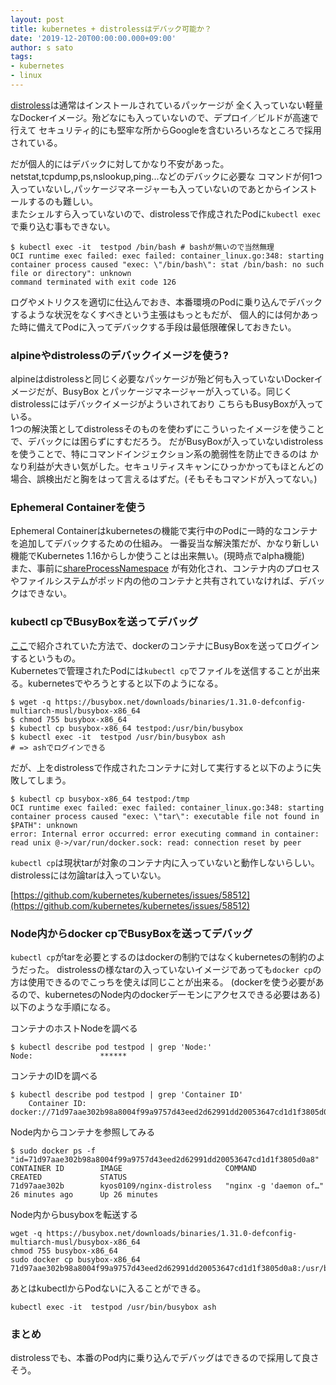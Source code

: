 ```yaml
---
layout: post
title: kubernetes + distrolessはデバック可能か？
date: '2019-12-20T00:00:00.000+09:00'
author: s sato
tags:
- kubernetes
- linux
---
```



[distroless](https://github.com/GoogleContainerTools/distroless)は通常はインストールされているパッケージが
全く入っていない軽量なDockerイメージ。殆どなにも入っていないので、デプロイ／ビルドが高速で行えて
セキュリティ的にも堅牢な所からGoogleを含むいろいろなところで採用されている。  

だが個人的にはデバックに対してかなり不安があった。netstat,tcpdump,ps,nslookup,ping...などのデバックに必要な
コマンドが何1つ入っていないし,パッケージマネージャーも入っていないのであとからインストールするのも難しい。  
またシェルすら入っていないので、distrolessで作成されたPodに`kubectl exec`で乗り込む事もできない。  

```command
$ kubectl exec -it  testpod /bin/bash # bashが無いので当然無理
OCI runtime exec failed: exec failed: container_linux.go:348: starting container process caused "exec: \"/bin/bash\": stat /bin/bash: no such file or directory": unknown
command terminated with exit code 126
```

ログやメトリクスを適切に仕込んでおき、本番環境のPodに乗り込んでデバックするような状況をなくすべきという主張はもっともだが、
個人的には何かあった時に備えてPodに入ってデバックする手段は最低限確保しておきたい。  


### alpineやdistrolessのデバックイメージを使う?

alpineはdistrolessと同じく必要なパッケージが殆ど何も入っていないDockerイメージだが、BusyBox
とパッケージマネージャーが入っている。同じくdistrolessにはデバックイメージがよういされており
こちらもBusyBoxが入っている。  
1つの解決策としてdistrolessそのものを使わずにこういったイメージを使うことで、デバックには困らずにすむだろう。
だがBusyBoxが入っていないdistrolessを使うことで、特にコマンドインジェクション系の脆弱性を防止できるのは
かなり利益が大きい気がした。セキュリティスキャンにひっかかってもほとんどの場合、誤検出だと胸をはって言えるはずだ。(そもそもコマンドが入ってない。)


### Ephemeral Containerを使う

Ephemeral Containerはkubernetesの機能で実行中のPodに一時的なコンテナを追加してデバックするための仕組み。
一番妥当な解決策だが、かなり新しい機能でKubernetes 1.16からしか使うことは出来無い。(現時点でalpha機能)  
また、事前に[shareProcessNamespace](https://kubernetes.io/docs/tasks/configure-pod-container/share-process-namespace/)
が有効化され、コンテナ内のプロセスやファイルシステムがポッド内の他のコンテナと共有されていなければ、デバックはできない。

### kubectl cpでBusyBoxを送ってデバッグ

[ここ](https://kazuhira-r.hatenablog.com/?page=1556456015)で紹介されていた方法で、dockerのコンテナにBusyBoxを送ってログインするというもの。  
Kubernetesで管理されたPodには`kubectl cp`でファイルを送信することが出来る。kubernetesでやろうとすると以下のようになる。  

```command
$ wget -q https://busybox.net/downloads/binaries/1.31.0-defconfig-multiarch-musl/busybox-x86_64
$ chmod 755 busybox-x86_64
$ kubectl cp busybox-x86_64 testpod:/usr/bin/busybox
$ kubectl exec -it  testpod /usr/bin/busybox ash
# => ashでログインできる
```

だが、上をdistrolessで作成されたコンテナに対して実行すると以下のように失敗してしまう。  

```command
$ kubectl cp busybox-x86_64 testpod:/tmp
OCI runtime exec failed: exec failed: container_linux.go:348: starting container process caused "exec: \"tar\": executable file not found in $PATH": unknown
error: Internal error occurred: error executing command in container: read unix @->/var/run/docker.sock: read: connection reset by peer
```

`kubectl cp`は現状tarが対象のコンテナ内に入っていないと動作しないらしい。
distrolessには勿論tarは入っていない。

[https://github.com/kubernetes/kubernetes/issues/58512](https://github.com/kubernetes/kubernetes/issues/58512)


### Node内からdocker cpでBusyBoxを送ってデバッグ 

`kubectl cp`がtarを必要とするのはdockerの制約ではなくkubernetesの制約のようだった。
distrolessの様なtarの入っていないイメージであっても`docker cp`の方は使用できるのでこっちを使えば同じことが出来る。
(dockerを使う必要があるので、kubernetesのNode内のdockerデーモンにアクセスできる必要はある)  
以下のような手順になる。  

コンテナのホストNodeを調べる

```command
$ kubectl describe pod testpod | grep 'Node:'
Node:               ******
```

コンテナのIDを調べる

```command
$ kubectl describe pod testpod | grep 'Container ID'
    Container ID:   docker://71d97aae302b98a8004f99a9757d43eed2d62991dd20053647cd1d1f3805d0a8
```

Node内からコンテナを参照してみる

```
$ sudo docker ps -f "id=71d97aae302b98a8004f99a9757d43eed2d62991dd20053647cd1d1f3805d0a8"
CONTAINER ID        IMAGE                       COMMAND                  CREATED             STATUS
71d97aae302b        kyos0109/nginx-distroless   "nginx -g 'daemon of…"   26 minutes ago      Up 26 minutes
```

Node内からbusyboxを転送する

```
wget -q https://busybox.net/downloads/binaries/1.31.0-defconfig-multiarch-musl/busybox-x86_64
chmod 755 busybox-x86_64
sudo docker cp busybox-x86_64 71d97aae302b98a8004f99a9757d43eed2d62991dd20053647cd1d1f3805d0a8:/usr/bin/busybox
```

あとはkubectlからPodないに入ることができる。  

```
kubectl exec -it  testpod /usr/bin/busybox ash
```

### まとめ

distrolessでも、本番のPod内に乗り込んでデバッグはできるので採用して良さそう。
